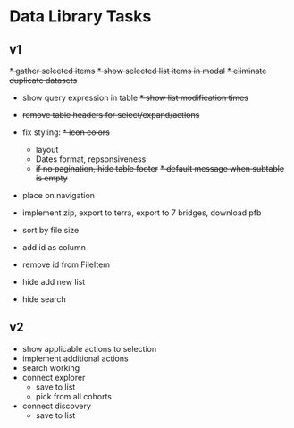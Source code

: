 # Data Library Tasks
## v1
~~* gather selected items~~
~~* show selected list items in modal~~
~~* eliminate duplicate datasets~~
* show query expression in table
~~* show list modification times~~
* ~~remove table headers for select/expand/actions~~
* fix styling:
  ~~* icon colors~~
  * layout
  * Dates format, repsonsiveness
  * ~~if no pagination, hide table footer~~
~~* default message when subtable is empty~~


* place on navigation
* implement zip, export to terra, export to 7 bridges, download pfb
* sort by file size
* add id as column
* remove id from FileItem
* hide add new list
* hide search

## v2
* show applicable actions to selection
* implement additional actions
* search working
* connect explorer
  * save to list
  * pick from all cohorts
* connect discovery
  * save to list
